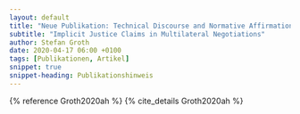 ```yaml
---
layout: default
title: "Neue Publikation: Technical Discourse and Normative Affirmations"
subtitle: "Implicit Justice Claims in Multilateral Negotiations"
author: Stefan Groth
date: 2020-04-17 06:00 +0100
tags: [Publikationen, Artikel]
snippet: true
snippet-heading: Publikationshinweis
---
```

{% reference Groth2020ah %} {% cite_details Groth2020ah %}

